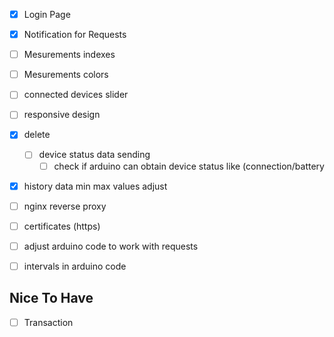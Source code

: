 
- [x] Login Page
- [x] Notification for Requests
- [ ] Mesurements indexes
- [ ] Mesurements colors
- [ ] connected devices slider
- [ ] responsive design
- [x] delete
	- [ ] device status data sending
		- [ ] check if arduino can obtain device status like (connection/battery
- [x] history data min max values adjust 
- [ ] nginx reverse proxy
- [ ] certificates (https)
- [ ] adjust arduino code to work with requests
- [ ] intervals in arduino code


## Nice To Have

- [ ] Transaction